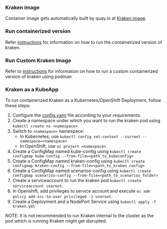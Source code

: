 ### Kraken image

Container image gets automatically built by quay.io at [Kraken image](https://quay.io/repository/openshift-scale/kraken).

### Run containerized version
Refer [instructions](https://github.com/cloud-bulldozer/kraken/blob/master/docs/installation.md#run-containerized-version) for information on how to run the containerized version of kraken.


### Run Custom Kraken Image
Refer to [instructions](https://github.com/cloud-bulldozer/kraken/blob/master/containers/build_own_image-README.md) for information on how to run a custom containerized version of kraken using podman


### Kraken as a KubeApp

To run containerized Kraken as a Kubernetes/OpenShift Deployment, follow these steps:
1. Configure the [config.yaml](https://github.com/openshift-scale/kraken/tree/master/config/config.yaml) file according to your requirements.
2. Create a namespace under which you want to run the kraken pod using `kubectl create ns <namespace>`.
3. Switch to `<namespace>` namespace:
    - In Kubernetes, use `kubectl config set-context --current --namespace=<namespace>`
    - In OpenShift, use `oc project <namespace>`
4. Create a ConfigMap named kube-config using `kubectl create configmap kube-config --from-file=<path_to_kubeconfig>`
5. Create a ConfigMap named kraken-config using `kubectl create configmap kraken-config --from-file=<path_to_kraken_config>`
6. Create a ConfigMap named scenarios-config using `kubectl create configmap scenarios-config --from-file=<path_to_scenarios_folder>`
7. Create a serviceaccount to run the kraken pod `kubectl create serviceaccount useroot`.
8. In Openshift, add privileges to service account and execute `oc adm policy add-scc-to-user privileged -z useroot`.
9. Create a Deployment and a NodePort Service using `kubectl apply -f kraken.yml`

NOTE: It is not recommended to run Kraken internal to the cluster as the pod which is running Kraken might get disrupted.
